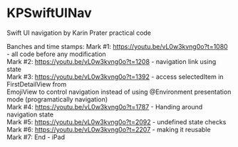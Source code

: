 # KPSwiftUINav
Swift UI navigation by Karin Prater practical code 

Banches and time stamps:
Mark #1: https://youtu.be/vL0w3kvng0o?t=1080 - all code before any modification <br />
Mark #2: https://youtu.be/vL0w3kvng0o?t=1208 - navigation link using state <br />
Mark #3: https://youtu.be/vL0w3kvng0o?t=1392 - access selectedItem in FirstDetailView from <br /> EmojiView to control navigation instead of using @Environment presentation mode (programatically navigation) <br />
Mark #4: https://youtu.be/vL0w3kvng0o?t=1787 - Handing around navigation state <br />
Mark #5: https://youtu.be/vL0w3kvng0o?t=2092 - undefined state checks <br />
Mark #6: https://youtu.be/vL0w3kvng0o?t=2207 - making it reusable <br />
Mark #7: End - iPad
